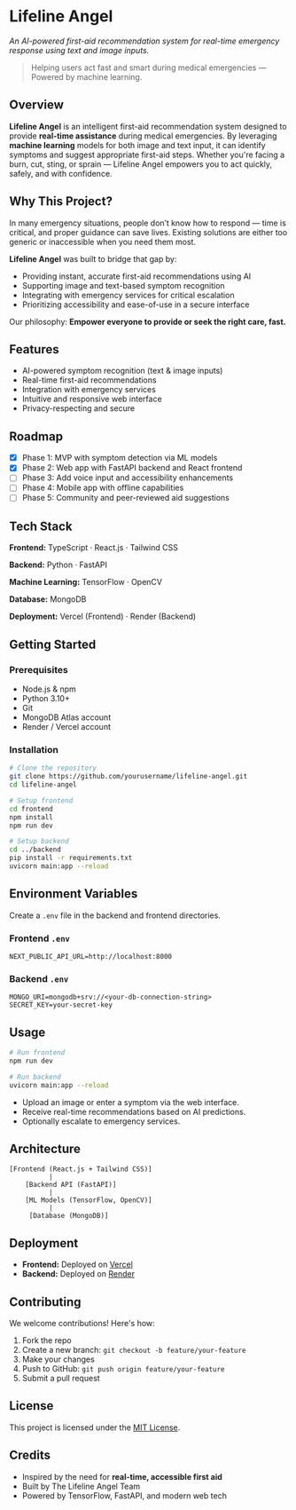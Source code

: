 # Lifeline Angel

_An AI-powered first-aid recommendation system for real-time emergency response using text and image inputs._

> Helping users act fast and smart during medical emergencies — Powered by machine learning.

## Overview

**Lifeline Angel** is an intelligent first-aid recommendation system designed to provide **real-time assistance** during medical emergencies. By leveraging **machine learning** models for both image and text input, it can identify symptoms and suggest appropriate first-aid steps. Whether you're facing a burn, cut, sting, or sprain — Lifeline Angel empowers you to act quickly, safely, and with confidence.

## Why This Project?

In many emergency situations, people don’t know how to respond — time is critical, and proper guidance can save lives. Existing solutions are either too generic or inaccessible when you need them most.

**Lifeline Angel** was built to bridge that gap by:

- Providing instant, accurate first-aid recommendations using AI
- Supporting image and text-based symptom recognition
- Integrating with emergency services for critical escalation
- Prioritizing accessibility and ease-of-use in a secure interface

Our philosophy: **Empower everyone to provide or seek the right care, fast.**

## Features

- AI-powered symptom recognition (text & image inputs)
- Real-time first-aid recommendations
- Integration with emergency services
- Intuitive and responsive web interface
- Privacy-respecting and secure

## Roadmap

- [x] Phase 1: MVP with symptom detection via ML models
- [x] Phase 2: Web app with FastAPI backend and React frontend
- [ ] Phase 3: Add voice input and accessibility enhancements
- [ ] Phase 4: Mobile app with offline capabilities
- [ ] Phase 5: Community and peer-reviewed aid suggestions

## Tech Stack

**Frontend:**
TypeScript · React.js · Tailwind CSS

**Backend:**
Python · FastAPI

**Machine Learning:**
TensorFlow · OpenCV

**Database:**
MongoDB

**Deployment:**
Vercel (Frontend) · Render (Backend)

## Getting Started

### Prerequisites

- Node.js & npm
- Python 3.10+
- Git
- MongoDB Atlas account
- Render / Vercel account

### Installation

```bash
# Clone the repository
git clone https://github.com/yourusername/lifeline-angel.git
cd lifeline-angel

# Setup frontend
cd frontend
npm install
npm run dev

# Setup backend
cd ../backend
pip install -r requirements.txt
uvicorn main:app --reload
```

## Environment Variables

Create a `.env` file in the backend and frontend directories.

### Frontend `.env`

```
NEXT_PUBLIC_API_URL=http://localhost:8000
```

### Backend `.env`

```
MONGO_URI=mongodb+srv://<your-db-connection-string>
SECRET_KEY=your-secret-key
```

## Usage

```bash
# Run frontend
npm run dev

# Run backend
uvicorn main:app --reload
```

- Upload an image or enter a symptom via the web interface.
- Receive real-time recommendations based on AI predictions.
- Optionally escalate to emergency services.

## Architecture

```
[Frontend (React.js + Tailwind CSS)]
          |
    [Backend API (FastAPI)]
          |
    [ML Models (TensorFlow, OpenCV)]
          |
     [Database (MongoDB)]
```

## Deployment

- **Frontend:** Deployed on [Vercel](https://vercel.com)
- **Backend:** Deployed on [Render](https://render.com)

## Contributing

We welcome contributions! Here's how:

1. Fork the repo
2. Create a new branch: `git checkout -b feature/your-feature`
3. Make your changes
4. Push to GitHub: `git push origin feature/your-feature`
5. Submit a pull request

## License

This project is licensed under the [MIT License](LICENSE).

## Credits

- Inspired by the need for **real-time, accessible first aid**
- Built by The Lifeline Angel Team
- Powered by TensorFlow, FastAPI, and modern web tech
